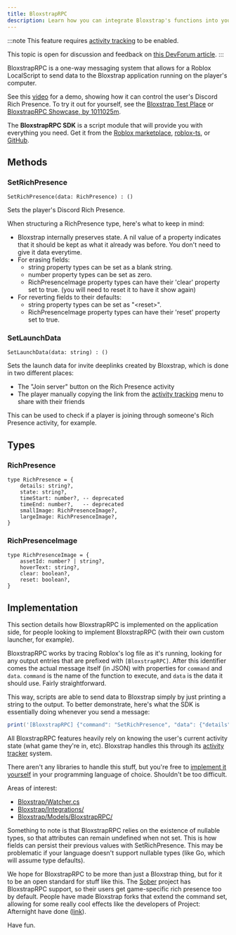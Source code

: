 ```yaml
---
title: BloxstrapRPC
description: Learn how you can integrate Bloxstrap's functions into your game as a developer
---
```


:::note
This feature requires [activity tracking](/wiki/features/activity-tracking/) to be enabled.

This topic is open for discussion and feedback on [this DevForum article](https://devforum.roblox.com/t/add-custom-discord-rich-presence-to-your-game-with-bloxstraprpc/2565551).
:::

BloxstrapRPC is a one-way messaging system that allows for a Roblox LocalScript to send data to the Bloxstrap application running on the player's computer.

See this [video](https://www.youtube.com/watch?v=8yGinJMO1Ms) for a demo, showing how it can control the user's Discord Rich Presence. To try it out for yourself, see the [Bloxstrap Test Place](https://www.roblox.com/games/13307536247/Bloxstrap-Test-Place) or [BloxstrapRPC Showcase, by 1011025m](#https://www.roblox.com/games/476005980/BloxstrapRPC-Showcase).

The **BloxstrapRPC SDK** is a script module that will provide you with everything you need. Get it from the [Roblox marketplace](https://www.roblox.com/library/14278970228/BloxstrapRPC-SDK), [roblox-ts](https://www.npmjs.com/package/@rbxts/bloxstrap-rpc-sdk), or [GitHub](https://github.com/bloxstraplabs/bloxstrap-rpc-sdk/releases/latest).

## Methods

### SetRichPresence

```luau
SetRichPresence(data: RichPresence) : ()
```

Sets the player's Discord Rich Presence.

When structuring a RichPresence type, here's what to keep in mind:

- Bloxstrap internally preserves state. A nil value of a property indicates that it should be kept as what it already was before. You don't need to give it data everytime.
- For erasing fields:
    - string property types can be set as a blank string.
    - number property types can be set as zero.
    - RichPresenceImage property types can have their 'clear' property set to true. (you will need to reset it to have it show again)
- For reverting fields to their defaults:
    - string property types can be set as "&lt;reset&gt;".
    - RichPresenceImage property types can have their 'reset' property set to true.

### SetLaunchData

```luau
SetLaunchData(data: string) : ()
```

Sets the launch data for invite deeplinks created by Bloxstrap, which is done in two different places:

- The "Join server" button on the Rich Presence activity
- The player manually copying the link from the [activity tracking](/wiki/features/activity-tracking/) menu to share with their friends

This can be used to check if a player is joining through someone's Rich Presence activity, for example.

## Types

### RichPresence
```luau
type RichPresence = {
	details: string?,
	state: string?,
	timeStart: number?, -- deprecated
	timeEnd: number?,   -- deprecated
	smallImage: RichPresenceImage?,
	largeImage: RichPresenceImage?,
}
```

### RichPresenceImage
```luau
type RichPresenceImage = {
	assetId: number? | string?,
	hoverText: string?,
	clear: boolean?,
	reset: boolean?,
}
```

## Implementation

This section details how BloxstrapRPC is implemented on the application side, for people looking to implement BloxstrapRPC (with their own custom launcher, for example).

BloxstrapRPC works by tracing Roblox's log file as it's running, looking for any output entries that are prefixed with `[BloxstrapRPC]`. After this identifier comes the actual message itself (in JSON) with properties for `command` and `data`. `command` is the name of the function to execute, and `data` is the data it should use. Fairly straightforward.

This way, scripts are able to send data to Bloxstrap simply by just printing a string to the output. To better demonstrate, here's what the SDK is essentially doing whenever you send a message:

```lua
print('[BloxstrapRPC] {"command": "SetRichPresence", "data": {"details": "hi"}}')
```
All BloxstrapRPC features heavily rely on knowing the user's current activity state (what game they're in, etc). Bloxstrap handles this through its [activity tracker](/wiki/features/activity-tracking/) system. 

There aren't any libraries to handle this stuff, but you're free to [implement it yourself](https://github.com/pizzaboxer/bloxstrap/blob/main/Bloxstrap/Integrations/ActivityWatcher.cs) in your programming language of choice. Shouldn't be too difficult.

Areas of interest:
- [Bloxstrap/Watcher.cs](https://github.com/pizzaboxer/bloxstrap/blob/main/Bloxstrap/Watcher.cs)
- [Bloxstrap/Integrations/](https://github.com/pizzaboxer/bloxstrap/blob/main/Bloxstrap/Integrations)
- [Bloxstrap/Models/BloxstrapRPC/](https://github.com/pizzaboxer/bloxstrap/tree/main/Bloxstrap/Models/BloxstrapRPC)

Something to note is that BloxstrapRPC relies on the existence of nullable types, so that attributes can remain undefined when not set. This is how fields can persist their previous values with SetRichPresence. This may be problematic if your language doesn't support nullable types (like Go, which will assume type defaults).

We hope for BloxstrapRPC to be more than just a Bloxstrap thing, but for it to be an open standard for stuff like this. The [Sober](https://sober.vinegarhq.org) project has BloxstrapRPC support, so their users get game-specific rich presence too by default. People have made Bloxstrap forks that extend the command set, allowing for some really cool effects like the developers of Project: Afternight have done ([link](https://x.com/Fireable__/status/1723157635912901109)).

Have fun.